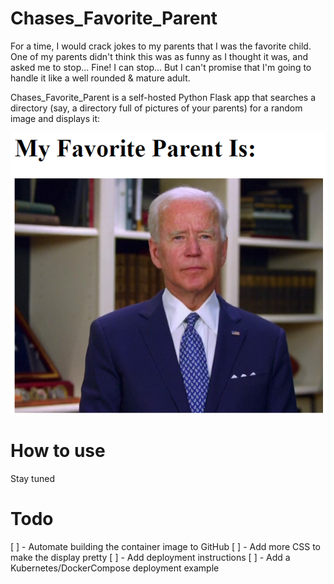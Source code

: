 # Chases_Favorite_Parent

For a time, I would crack jokes to my parents that I was the favorite child.  One of my parents didn't think this was as funny as I thought it was, and asked me to stop... Fine!  I can stop...  But I can't promise that I'm going to handle it like a well rounded & mature adult.

Chases_Favorite_Parent is a self-hosted Python Flask app that searches a directory (say, a directory full of pictures of your parents) for a random image and displays it:

![example.png from the repo](example.png)

# How to use

Stay tuned

# Todo

[ ] - Automate building the container image to GitHub
[ ] - Add more CSS to make the display pretty
[ ] - Add deployment instructions
[ ] - Add a Kubernetes/DockerCompose deployment example

